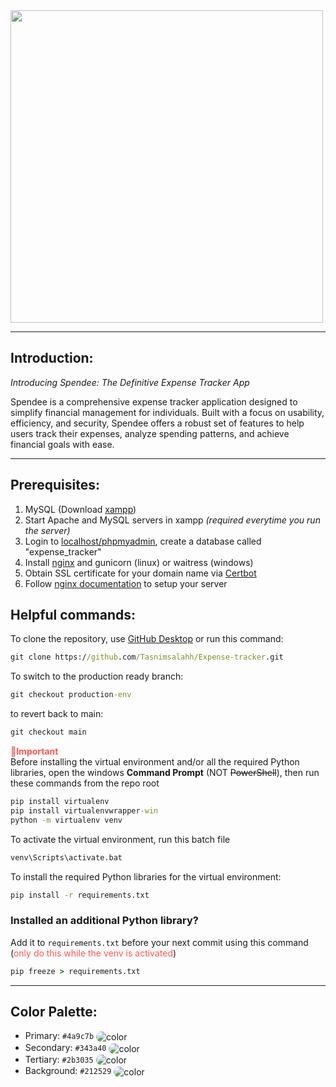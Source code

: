 <img src="https://omaremadd.github.io/static/spendee/img/SPENDEE_dark.png" width=500>

---
## Introduction:
*Introducing Spendee: The Definitive Expense Tracker App*

Spendee is a comprehensive expense tracker application designed to simplify financial management for individuals. Built with a focus on usability, efficiency, and security, Spendee offers a robust set of features to help users track their expenses, analyze spending patterns, and achieve financial goals with ease.

---
## Prerequisites:
1. MySQL (Download [xampp](https://www.apachefriends.org/))
2. Start Apache and MySQL servers in xampp *(required everytime you run the server)*
3. Login to [localhost/phpmyadmin](http://localhost/phpmyadmin), create a database called "expense_tracker"
4. Install [nginx](https://nginx.org/en/download.html) and gunicorn (linux) or waitress (windows)
5. Obtain SSL certificate for your domain name via [Certbot](https://certbot.eff.org/)
6. Follow [nginx documentation](https://nginx.org/en/docs/) to setup your server
   
## Helpful commands:
To clone the repository, use [GitHub Desktop](https://desktop.github.com/) or run this command:
```cmd
git clone https://github.com/Tasnimsalahh/Expense-tracker.git
```
To switch to the production ready branch:
```cmd
git checkout production-env
```
to revert back to main:
```cmd
git checkout main
```
<strong style="color : #ff5555">📌Important</strong>  
Before installing the virtual environment and/or all the required Python libraries, open the windows **Command Prompt** (NOT ~~PowerShell~~), then run these commands from the repo root
```cmd
pip install virtualenv
pip install virtualenvwrapper-win
python -m virtualenv venv
```
To activate the virtual environment, run this batch file
```cmd
venv\Scripts\activate.bat
```
To install the required Python libraries for the virtual environment:
```cmd
pip install -r requirements.txt
```

### Installed an additional Python library?
Add it to `requirements.txt` before your next commit using this command (<span style="color:#ff5555;">only do this while the venv is activated</span>)
```cmd
pip freeze > requirements.txt
```

---
## Color Palette:
- Primary: `#4a9c7b` <img src="https://placehold.co/15x15/4a9c7b/4a9c7b/png" alt="color" style="border-radius:15px;vertical-align:middle">   
- Secondary: `#343a40` <img src="https://placehold.co/15x15/343a40/343a40/png" alt="color" style="border-radius:15px;vertical-align:middle">   
- Tertiary: `#2b3035` <img src="https://placehold.co/15x15/2b3035/2b3035/png" alt="color" style="border-radius:15px;vertical-align:middle">   
- Background: `#212529` <img src="https://placehold.co/15x15/212529/212529/png" alt="color" style="border-radius:15px;vertical-align:middle"> 
